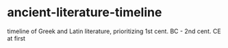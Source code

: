 # ancient-literature-timeline
timeline of Greek and Latin literature, prioritizing 1st cent. BC - 2nd cent. CE at first
